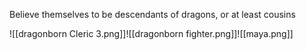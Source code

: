 Believe themselves to be descendants of dragons, or at least cousins

![[dragonborn Cleric 3.png]]![[dragonborn fighter.png]]![[maya.png]]